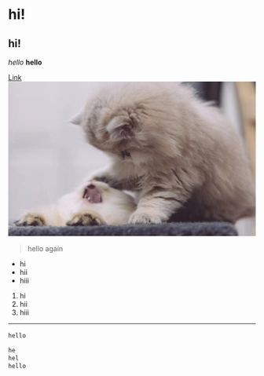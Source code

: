 # hi!
## hi!
*hello*
**hello**

[Link](https://ucsd-cse15l-s23.github.io/)
![Image](cats.jpg)
> hello again
* hi
* hii
* hiii
1. hi
2. hii
3. hiii
---
`hello`

```
he
hel
hello
```
